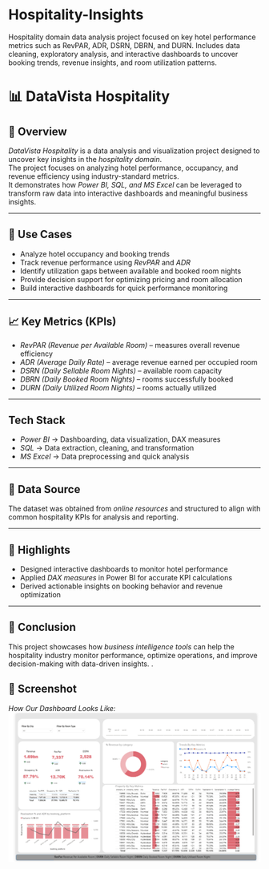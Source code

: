 
# Hospitality-Insights
Hospitality domain data analysis project focused on key hotel performance metrics such as RevPAR, ADR, DSRN, DBRN, and DURN. Includes data cleaning, exploratory analysis, and interactive dashboards to uncover booking trends, revenue insights, and room utilization patterns.

# 📊 DataVista Hospitality  

## 📌 Overview  
*DataVista Hospitality* is a data analysis and visualization project designed to uncover key insights in the *hospitality domain*.  
The project focuses on analyzing hotel performance, occupancy, and revenue efficiency using industry-standard metrics.  
It demonstrates how *Power BI, SQL, and MS Excel* can be leveraged to transform raw data into interactive dashboards and meaningful business insights.  

---

## 🎯 Use Cases  
- Analyze hotel occupancy and booking trends  
- Track revenue performance using *RevPAR* and *ADR*  
- Identify utilization gaps between available and booked room nights  
- Provide decision support for optimizing pricing and room allocation  
- Build interactive dashboards for quick performance monitoring  

---

## 📈 Key Metrics (KPIs)  
- *RevPAR (Revenue per Available Room)* – measures overall revenue efficiency  
- *ADR (Average Daily Rate)* – average revenue earned per occupied room  
- *DSRN (Daily Sellable Room Nights)* – available room capacity  
- *DBRN (Daily Booked Room Nights)* – rooms successfully booked  
- *DURN (Daily Utilized Room Nights)* – rooms actually utilized  

---

##  Tech Stack  
- *Power BI* → Dashboarding, data visualization, DAX measures  
- *SQL* → Data extraction, cleaning, and transformation  
- *MS Excel* → Data preprocessing and quick analysis  

---

## 📂 Data Source  
The dataset was obtained from *online resources* and structured to align with common hospitality KPIs for analysis and reporting.  

---

## 🚀 Highlights  
- Designed interactive dashboards to monitor hotel performance  
- Applied *DAX measures* in Power BI for accurate KPI calculations  
- Derived actionable insights on booking behavior and revenue optimization  

---

## 📌 Conclusion  
This project showcases how *business intelligence tools* can help the hospitality industry monitor performance, optimize operations, and improve decision-making  with data-driven insights. .

## 📸 Screenshot  

*How Our Dashboard Looks Like:*  
![Hospitality Dashboard](https://github.com/varunsaxena09/Hospitality-Insights/blob/main/Dashboard%201.png?raw=true)



